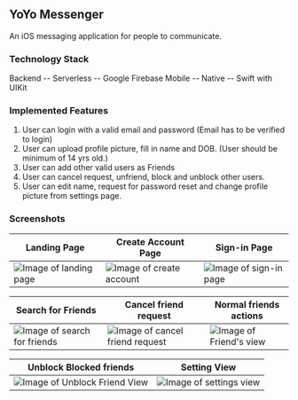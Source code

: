 ## YoYo Messenger

An iOS messaging application for people to communicate.

### Technology Stack
Backend -- Serverless -- Google Firebase
Mobile -- Native -- Swift with UIKit

### Implemented Features
1. User can login with a valid email and password (Email has to be verified to login)
2. User can upload profile picture, fill in name and DOB. (User should be minimum of 14 yrs old.)
3. User can add other valid users as Friends
4. User can cancel request, unfriend, block and unblock other users.
5. User can edit name, request for password reset and change profile picture from settings page.

### Screenshots
| Landing Page  | Create Account Page | Sign-in Page  |
| ------------- | ------------- | ------------- |
| ![Image of landing page](https://github.com/vishnudivakar31/YoYo-Messenger/blob/main/screenshots/landing_page.PNG)  | ![Image of create account](https://github.com/vishnudivakar31/YoYo-Messenger/blob/main/screenshots/create_account.PNG)  |  ![Image of sign-in page](https://github.com/vishnudivakar31/YoYo-Messenger/blob/main/screenshots/signin_page.PNG)  |

| Search for Friends | Cancel friend request  | Normal friends actions |
| ------------- | ------------- | ------------- |
| ![Image of search for friends](https://github.com/vishnudivakar31/YoYo-Messenger/blob/main/screenshots/search_friends.PNG)  | ![Image of cancel friend request](https://github.com/vishnudivakar31/YoYo-Messenger/blob/main/screenshots/cancel_friend_request.PNG)  | ![Image of Friend's view](https://github.com/vishnudivakar31/YoYo-Messenger/blob/main/screenshots/normal_friend_view.PNG)  |

| Unblock Blocked friends  | Setting View |
| ------------- | ------------- |
| ![Image of Unblock Friend View](https://github.com/vishnudivakar31/YoYo-Messenger/blob/main/screenshots/unblock_view.PNG)  | ![Image of settings view](https://github.com/vishnudivakar31/YoYo-Messenger/blob/main/screenshots/settings_page.PNG)  |
